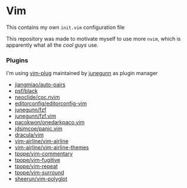 # Vim

This contains my own `init.vim` configuration file

This repository was made to motivate myself to use more `nvim`, which is apparently what all the *cool guys* use.

### Plugins
I'm using [vim-plug](https://github.com/junegunn/vim-plug) maintained by [junegunn](https://github.com/junegunn) as plugin manager
* [jiangmiao/auto-pairs](https://github.com/jiangmiao/auto-pairs)
* [psf/black](https://github.com/psf/black)
* [neoclide/coc.nvim](https://github.com/neoclide/coc.nvim)
* [editorconfig/editorconfig-vim](https://github.com/editorconfig/editorconfig-vim)
* [junegunn/fzf](https://github.com/junegunn/fzf)
* [junegunn/fzf.vim](https://github.com/junegunn/fzf.vim)
* [pacokwon/onedarkpaco.vim](https://github.com/pacokwon/onedarkpaco.vim)
* [jdsimcoe/panic.vim](https://github.com/jdsimcoe/panic.vim)
* [dracula/vim](https://github.com/dracula/vim)
* [vim-airline/vim-airline](https://github.com/vim-airline/vim-airline)
* [vim-airline/vim-airline-themes](https://github.com/vim-airline/vim-airline-themes)
* [tpope/vim-commentary](https://github.com/tpope/vim-commentary)
* [tpope/vim-fugitive](https://github.com/tpope/vim-fugitive)
* [tpope/vim-repeat](https://github.com/tpope/vim-repeat)
* [tpope/vim-surround](https://github.com/tpope/vim-surround)
* [sheerun/vim-polyglot](https://github.com/sheerun/vim-polyglot)
